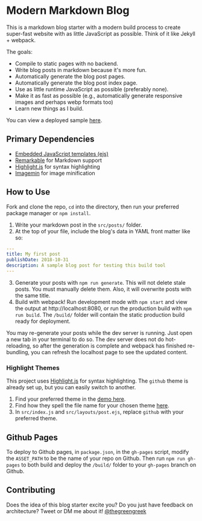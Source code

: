 # Modern Markdown Blog

This is a markdown blog starter with a modern build process to create super-fast website with as little JavaScript as possible. Think of it like Jekyll + webpack.

The goals:
- Compile to static pages with no backend.
- Write blog posts in markdown because it's more fun.
- Automatically generate the blog post pages.
- Automatically generate the blog post index page.
- Use as little runtime JavaScript as possible (preferably none).
- Make it as fast as possible (e.g., automatically generate responsive images and perhaps webp formats too)
- Learn new things as I build.

You can view a deployed sample [here](https://siakaramalegos.github.io/modern-markdown-blog/).

## Primary Dependencies

- [Embedded JavaScript templates (ejs)](https://github.com/mde/ejs)
- [Remarkable](https://github.com/jonschlinkert/remarkable) for Markdown support
- [Highlight.js](https://highlightjs.org/) for syntax highlighting
- [Imagemin](https://github.com/imagemin/imagemin) for image minification

## How to Use

Fork and clone the repo, `cd` into the directory, then run your preferred package manager or `npm install`.

1. Write your markdown post in the `src/posts/` folder.
2. At the top of your file, include the blog's data in YAML front matter like so:
  ```yaml
  ---
  title: My first post
  publishDate: 2018-10-31
  description: A sample blog post for testing this build tool
  ---
  ```
3. Generate your posts with `npm run generate`. This will not delete stale posts. You must manually delete them. Also, it will overwrite posts with the same title.
4. Build with webpack! Run development mode with `npm start` and view the output at http://localhost:8080, or run the production build with `npm run build`. The `/build/` folder will contain the static production build ready for deployment.

You may re-generate your posts while the dev server is running. Just open a new tab in your terminal to do so. The dev server does not do hot-reloading, so after the generation is complete and webpack has finished re-bundling, you can refresh the localhost page to see the updated content.

### Highlight Themes

This project uses [Highlight.js](https://highlightjs.org) for syntax highlighting. The `github` theme is already set up, but you can easily switch to another.

1. Find your preferred theme in the [demo here](https://highlightjs.org/static/demo/).
2. Find how they spell the file name for your chosen theme [here](https://github.com/highlightjs/highlight.js/tree/master/src/styles).
3. In `src/index.js` and `src/layouts/post.ejs`, replace `github` with your preferred theme.

## Github Pages

To deploy to Github pages, in `package.json`, in the `gh-pages` script, modify the `ASSET_PATH` to be the name of your repo on Github. Then run `npm run gh-pages` to both build and deploy the `/build/` folder to your `gh-pages` branch on Github.

## Contributing

Does the idea of this blog starter excite you? Do you just have feedback on architecture? Tweet or DM me about it! [@thegreengreek](https://twitter.com/thegreengreek)
